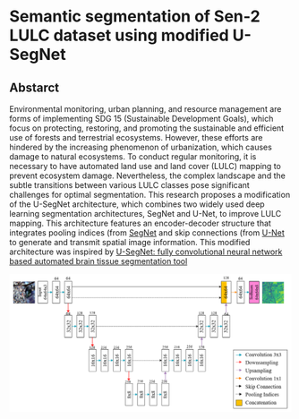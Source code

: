 # Semantic segmentation of Sen-2 LULC dataset using modified U-SegNet

## Abstarct
Environmental monitoring, urban planning, and resource management are forms of implementing SDG 15 (Sustainable Development Goals), which focus on protecting, restoring, and promoting the sustainable and efficient use of forests and terrestrial ecosystems. However, these efforts are hindered by the increasing phenomenon of urbanization, which causes damage to natural ecosystems. To conduct regular monitoring, it is necessary to have automated land use and land cover (LULC) mapping to prevent ecosystem damage. Nevertheless, the complex landscape and the subtle transitions between various LULC classes pose significant challenges for optimal segmentation. This research proposes a modification of the U-SegNet architecture, which combines two widely used deep learning segmentation architectures, SegNet and U-Net, to improve LULC mapping. This architecture features an encoder-decoder structure that integrates pooling indices (from [SegNet](https://arxiv.org/pdf/1511.00561v3) and skip connections (from [U-Net](https://arxiv.org/pdf/1505.04597) to generate and transmit spatial image information. This modified architecture was inspired by [U-SegNet: fully convolutional neural network based automated brain tissue segmentation tool](https://arxiv.org/pdf/1806.04429)

![img/architecture_modified.png](img/architecture_modified.png)
